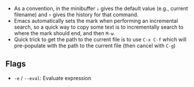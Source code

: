 - As a convention, in the minibuffer `↓` gives the default value (e.g., current filename) and `↑` gives the history for that command.
- Emacs automatically sets the mark when performing an incremental search, so a quick way to copy some text is to incrementally search to where the mark should end, and then `M-w`.
- Quick trick to get the path to the current file is to use `C-x C-f` which will pre-populate with the path to the current file (then cancel with `C-g`)

## Flags

- `-e` / `--eval`: Evaluate expression
